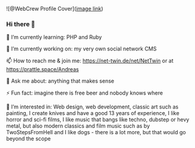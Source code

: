 ![@WebCrew Profile Cover]([image link](https://mega.nz/file/giAg0CSI#8GANnk4H04s6OpZg-LYrLxwrWERmKEf5QVysFBeq13Y))

### Hi there 👋

🌱 I’m currently learning: PHP and Ruby  

🔭 I’m currently working on: my very own social network CMS

📫 How to reach me & join me: https://net-twin.de/net/NetTwin or at https://prattle.space/Andreas

💬 Ask me about: anything that makes sense

⚡ Fun fact: imagine there is free beer and nobody knows where

👀 I’m interested in: Web design, web development, classic art such as painting, I create knives and have a good 13 years of experience, I like horror and sci-fi films, I like music that bangs like techno, dubstep or hevy metal, but also modern classics and film music such as by TwoStepsFromHell and I like dogs - there is a lot more, but that would go beyond the scope 

